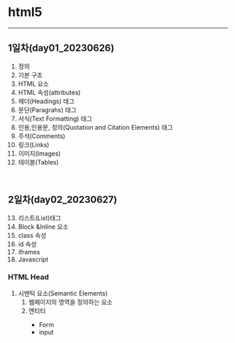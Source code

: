 # html5
--------------
## 1일차(day01_20230626)
1. 정의
2. 기본 구조
3. HTML 요소
4. HTML 속성(attributes)
5. 헤더(Headings) 태그
6. 문단(Paragrahs) 태그
7. 서식(Text Formatting) 태그
8. 인용,인용문, 정의(Quotation and Citation Elements) 태그
9. 주석(Comments)
10. 링크(Links)
11. 이미지(Images)
12. 테이블(Tables)
<br>

## 2일차(day02_20230627)
13. 리스트(List)태그
14. Block &Inline 요소
15. class 속성
16. id 속성
17. iframes
18. Javascript

### HTML Head
1. 시멘틱 요소(Semantic Elements)
	1. 웹페이지의 영역을 정의하는 요소
	2. 엔티티<Entities>
		- Form
		- input
